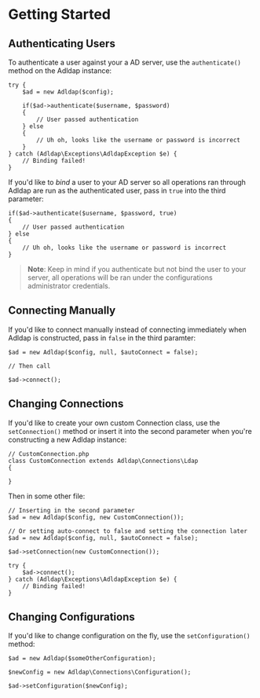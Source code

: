 # Getting Started

## Authenticating Users

To authenticate a user against your a AD server, use the `authenticate()` method on the Adldap instance:
    
    try {
        $ad = new Adldap($config);
        
        if($ad->authenticate($username, $password)
        {
            // User passed authentication
        } else
        {
            // Uh oh, looks like the username or password is incorrect
        }
    } catch (Adldap\Exceptions\AdldapException $e) {
        // Binding failed!
    }

If you'd like to *bind* a user to your AD server so all operations ran through Adldap are run as the authenticated user,
pass in `true` into the third parameter:

    if($ad->authenticate($username, $password, true)
    {
        // User passed authentication
    } else
    {
        // Uh oh, looks like the username or password is incorrect
    }

> **Note**: Keep in mind if you authenticate but not bind the user to your server, all operations will be
ran under the configurations administrator credentials.

## Connecting Manually

If you'd like to connect manually instead of connecting immediately when Adldap is constructed, pass in `false` in the third paramter:

    $ad = new Adldap($config, null, $autoConnect = false);
    
    // Then call
    
    $ad->connect();

## Changing Connections

If you'd like to create your own custom Connection class, use the `setConnection()` method or insert it into the
second parameter when you're constructing a new Adldap instance:
    
    // CustomConnection.php
    class CustomConnection extends Adldap\Connections\Ldap
    {
        
    }

Then in some other file:

    // Inserting in the second parameter
    $ad = new Adldap($config, new CustomConnection());
    
    // Or setting auto-connect to false and setting the connection later
    $ad = new Adldap($config, null, $autoConnect = false);
    
    $ad->setConnection(new CustomConnection());
    
    try {
        $ad->connect();
    } catch (Adldap\Exceptions\AdldapException $e) {
        // Binding failed!
    }

## Changing Configurations

If you'd like to change configuration on the fly, use the `setConfiguration()` method:

    $ad = new Adldap($someOtherConfiguration);

    $newConfig = new Adldap\Connections\Configuration();
    
    $ad->setConfiguration($newConfig);


    
